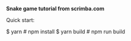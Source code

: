 **Snake game tutorial from scrimba.com**

Quick start:

$ yarn # npm install
$ yarn build # npm run build

